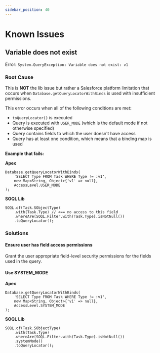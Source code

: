 ```yaml
---
sidebar_position: 40
---
```


# Known Issues

## Variable does not exist

Error: `System.QueryException: Variable does not exist: v1`

### Root Cause

This is **NOT** the lib issue but rather a Salesforce platform limitation that occurs when `Database.getQueryLocatorWithBinds` is used with insufficient permissions.

This error occurs when all of the following conditions are met:
- `toQueryLocator()` is executed
- Query is executed with `USER_MODE` (which is the default mode if not otherwise specified)
- Query contains fields to which the user doesn't have access
- Query has at least one condition, which means that a binding map is used

**Example that fails:**

**Apex**

```apex
Database.getQueryLocatorWithBinds(
    'SELECT Type FROM Task WHERE Type != :v1', 
    new Map<String, Object>{'v1' => null}, 
    AccessLevel.USER_MODE
);
```

**SOQL Lib**

```apex
SOQL.of(Task.SObjectType)
    .with(Task.Type) // <== no access to this field
    .whereAre(SOQL.Filter.with(Task.Type).isNotNull())
    .toQueryLocator();
```

### Solutions

#### Ensure user has field access permissions

Grant the user appropriate field-level security permissions for the fields used in the query.

#### Use SYSTEM_MODE

**Apex**
```apex
Database.getQueryLocatorWithBinds(
    'SELECT Type FROM Task WHERE Type != :v1', 
    new Map<String, Object>{'v1' => null}, 
    AccessLevel.SYSTEM_MODE
);
```

**SOQL Lib**

```apex
SOQL.of(Task.SObjectType)
    .with(Task.Type) 
    .whereAre(SOQL.Filter.with(Task.Type).isNotNull())
    .systemMode()
    .toQueryLocator();
```
